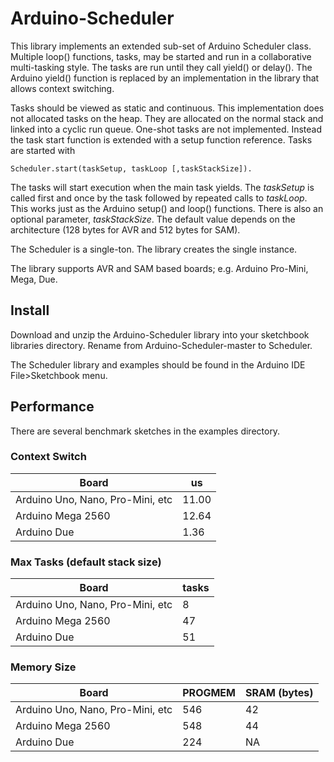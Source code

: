 # Arduino-Scheduler

This library implements an extended sub-set of Arduino Scheduler
class. Multiple loop() functions, tasks, may be started and run in a
collaborative multi-tasking style. The tasks are run until they call
yield() or delay(). The Arduino yield() function is replaced by an
implementation in the library that allows context switching.

Tasks should be viewed as static and continuous. This implementation
does not allocated tasks on the heap. They are allocated on the normal
stack and linked into a cyclic run queue. One-shot tasks are not
implemented. Instead the task start function is extended with a setup
function reference. Tasks are started with

````
Scheduler.start(taskSetup, taskLoop [,taskStackSize]).
````
The tasks will start execution when the main task yields. The
_taskSetup_ is called first and once by the task followed by repeated
calls to _taskLoop_. This works just as the Arduino setup() and loop()
functions. There is also an optional parameter, _taskStackSize_. The
default value depends on the architecture (128 bytes for AVR and 512
bytes for SAM).

The Scheduler is a single-ton. The library creates the single
instance.

The library supports AVR and SAM based boards; e.g. Arduino Pro-Mini,
Mega, Due.

## Install

Download and unzip the Arduino-Scheduler library into your sketchbook
libraries directory. Rename from Arduino-Scheduler-master to Scheduler.

The Scheduler library and examples should be found in the Arduino IDE
File>Sketchbook menu.

## Performance

There are several benchmark sketches in the examples directory.

### Context Switch

Board | us
------|---
Arduino Uno, Nano, Pro-Mini, etc | 11.00
Arduino Mega 2560 | 12.64
Arduino Due | 1.36

### Max Tasks (default stack size)

Board | tasks
------|------
Arduino Uno, Nano, Pro-Mini, etc | 8
Arduino Mega 2560 | 47
Arduino Due | 51

### Memory Size

Board | PROGMEM | SRAM (bytes)
------|---------|------------
Arduino Uno, Nano, Pro-Mini, etc | 546 | 42
Arduino Mega 2560 | 548 | 44
Arduino Due | 224 | NA



